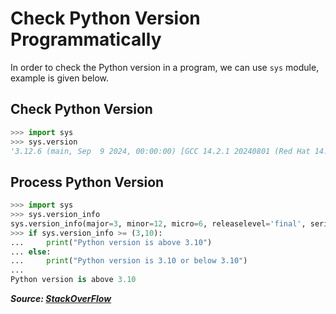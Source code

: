 # Check Python Version Programmatically

In order to check the Python version in a program, we can use `sys` module, example is given below.

## Check Python Version

```python
>>> import sys
>>> sys.version
'3.12.6 (main, Sep  9 2024, 00:00:00) [GCC 14.2.1 20240801 (Red Hat 14.2.1-1)]'
```

## Process Python Version

```python
>>> import sys
>>> sys.version_info
sys.version_info(major=3, minor=12, micro=6, releaselevel='final', serial=0)
>>> if sys.version_info >= (3,10):
...     print("Python version is above 3.10")
... else:
...     print("Python version is 3.10 or below 3.10")
...
Python version is above 3.10
```

**_Source: [StackOverFlow](https://stackoverflow.com/a/1093331)_**

